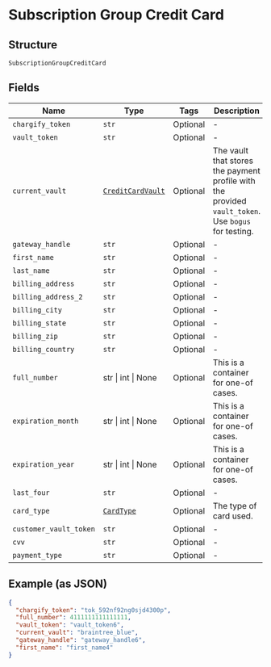 
# Subscription Group Credit Card

## Structure

`SubscriptionGroupCreditCard`

## Fields

| Name | Type | Tags | Description |
|  --- | --- | --- | --- |
| `chargify_token` | `str` | Optional | - |
| `vault_token` | `str` | Optional | - |
| `current_vault` | [`CreditCardVault`](../../doc/models/credit-card-vault.md) | Optional | The vault that stores the payment profile with the provided `vault_token`. Use `bogus` for testing. |
| `gateway_handle` | `str` | Optional | - |
| `first_name` | `str` | Optional | - |
| `last_name` | `str` | Optional | - |
| `billing_address` | `str` | Optional | - |
| `billing_address_2` | `str` | Optional | - |
| `billing_city` | `str` | Optional | - |
| `billing_state` | `str` | Optional | - |
| `billing_zip` | `str` | Optional | - |
| `billing_country` | `str` | Optional | - |
| `full_number` | str \| int \| None | Optional | This is a container for one-of cases. |
| `expiration_month` | str \| int \| None | Optional | This is a container for one-of cases. |
| `expiration_year` | str \| int \| None | Optional | This is a container for one-of cases. |
| `last_four` | `str` | Optional | - |
| `card_type` | [`CardType`](../../doc/models/card-type.md) | Optional | The type of card used. |
| `customer_vault_token` | `str` | Optional | - |
| `cvv` | `str` | Optional | - |
| `payment_type` | `str` | Optional | - |

## Example (as JSON)

```json
{
  "chargify_token": "tok_592nf92ng0sjd4300p",
  "full_number": 4111111111111111,
  "vault_token": "vault_token6",
  "current_vault": "braintree_blue",
  "gateway_handle": "gateway_handle6",
  "first_name": "first_name4"
}
```

